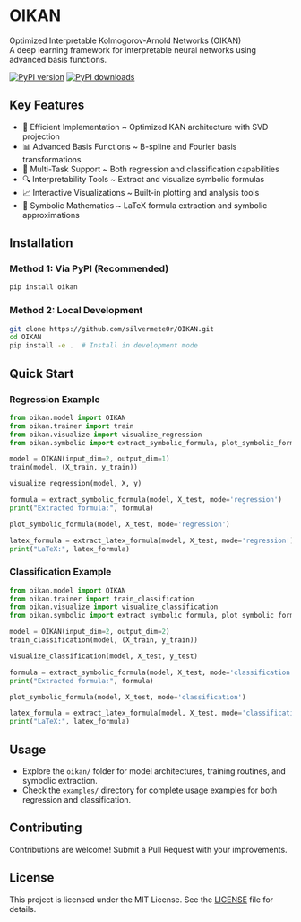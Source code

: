 # OIKAN

Optimized Interpretable Kolmogorov-Arnold Networks (OIKAN)  
A deep learning framework for interpretable neural networks using advanced basis functions.

[![PyPI version](https://badge.fury.io/py/oikan.svg)](https://badge.fury.io/py/oikan)
[![PyPI downloads](https://img.shields.io/pypi/dm/oikan.svg)](https://pypistats.org/packages/oikan)

## Key Features
- 🚀 Efficient Implementation ~ Optimized KAN architecture with SVD projection
- 📊 Advanced Basis Functions ~ B-spline and Fourier basis transformations
- 🎯 Multi-Task Support ~ Both regression and classification capabilities
- 🔍 Interpretability Tools ~ Extract and visualize symbolic formulas
- 📈 Interactive Visualizations ~ Built-in plotting and analysis tools
- 🧮 Symbolic Mathematics ~ LaTeX formula extraction and symbolic approximations

## Installation

### Method 1: Via PyPI (Recommended)
```bash
pip install oikan
```

### Method 2: Local Development
```bash
git clone https://github.com/silvermete0r/OIKAN.git
cd OIKAN
pip install -e .  # Install in development mode
```

## Quick Start

### Regression Example
```python
from oikan.model import OIKAN
from oikan.trainer import train
from oikan.visualize import visualize_regression
from oikan.symbolic import extract_symbolic_formula, plot_symbolic_formula, extract_latex_formula

model = OIKAN(input_dim=2, output_dim=1)
train(model, (X_train, y_train))

visualize_regression(model, X, y)

formula = extract_symbolic_formula(model, X_test, mode='regression')
print("Extracted formula:", formula)

plot_symbolic_formula(model, X_test, mode='regression')

latex_formula = extract_latex_formula(model, X_test, mode='regression')
print("LaTeX:", latex_formula)
```

### Classification Example
```python
from oikan.model import OIKAN
from oikan.trainer import train_classification
from oikan.visualize import visualize_classification
from oikan.symbolic import extract_symbolic_formula, plot_symbolic_formula, extract_latex_formula

model = OIKAN(input_dim=2, output_dim=2)
train_classification(model, (X_train, y_train))

visualize_classification(model, X_test, y_test)

formula = extract_symbolic_formula(model, X_test, mode='classification')
print("Extracted formula:", formula)

plot_symbolic_formula(model, X_test, mode='classification')

latex_formula = extract_latex_formula(model, X_test, mode='classification')
print("LaTeX:", latex_formula)
```

## Usage
- Explore the `oikan/` folder for model architectures, training routines, and symbolic extraction.
- Check the `examples/` directory for complete usage examples for both regression and classification.

## Contributing
Contributions are welcome! Submit a Pull Request with your improvements.

## License
This project is licensed under the MIT License. See the [LICENSE](LICENSE) file for details.